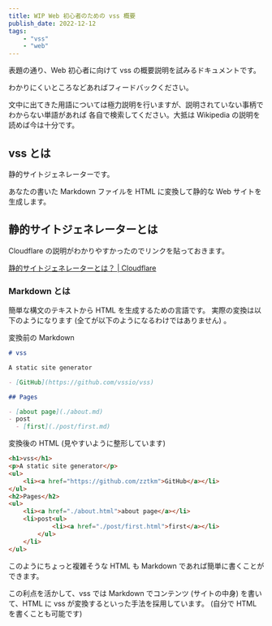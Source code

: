 ```yaml
---
title: WIP Web 初心者のための vss 概要
publish_date: 2022-12-12
tags:
    - "vss"
    - "web"
---
```


表題の通り、Web 初心者に向けて vss の概要説明を試みるドキュメントです。

わかりにくいところなどあればフィードバックください。

文中に出てきた用語については極力説明を行いますが、説明されていない事柄でわからない単語があれば
各自で検索してください。大抵は Wikipedia の説明を読めば今は十分です。

## vss とは

静的サイトジェネレーターです。

あなたの書いた Markdown ファイルを HTML に変換して静的な Web サイトを生成します。

## 静的サイトジェネレーターとは

Cloudflare の説明がわかりやすかったのでリンクを貼っておきます。

[静的サイトジェネレーターとは？ | Cloudflare](https://www.cloudflare.com/ja-jp/learning/performance/static-site-generator/)

### Markdown とは

簡単な構文のテキストから HTML を生成するための言語です。
実際の変換は以下のようになります (全てが以下のようになるわけではありません) 。

変換前の Markdown
```md
# vss

A static site generator

- [GitHub](https://github.com/vssio/vss)

## Pages

- [about page](./about.md)
- post
  - [first](./post/first.md)
```

変換後の HTML (見やすいように整形しています)
```html
<h1>vss</h1>
<p>A static site generator</p>
<ul>
    <li><a href="https://github.com/zztkm">GitHub</a></li>
</ul>
<h2>Pages</h2>
<ul>
    <li><a href="./about.html">about page</a></li>
    <li>post<ul>
            <li><a href="./post/first.html">first</a></li>
        </ul>
    </li>
</ul>
```

このようにちょっと複雑そうな HTML も Markdown であれば簡単に書くことができます。

この利点を活かして、vss では Markdown でコンテンツ (サイトの中身) を書いて、HTML に vss が変換するといった手法を採用しています。
(自分で HTML を書くことも可能です) 
